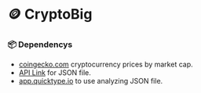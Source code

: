 # 🪙 CryptoBig
### 📦 Dependencys
- [coingecko.com](https://www.coingecko.com/) cryptocurrency prices by market cap.
- [API Link](https://api.coingecko.com/api/v3/coins/markets?vs_currency=usd&order=market_cap_desc&per_page=10&sparkline=true&price_change_percentage=24h) for JSON file.
- [app.quicktype.io](https://app.quicktype.io/) to use analyzing JSON file.
